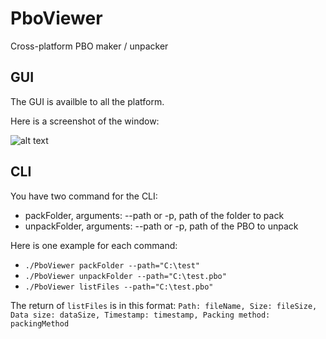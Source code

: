 # PboViewer
Cross-platform PBO maker / unpacker

## GUI
The GUI is availble to all the platform.

Here is a screenshot of the window: 

![alt text](https://i.ibb.co/XDgpwTn/Pbo-Viewer-S4ywf-ENT6-M.png)

## CLI
You have two command for the CLI:
- packFolder, arguments: --path or -p, path of the folder to pack
- unpackFolder, arguments: --path or -p, path of the PBO to unpack

Here is one example for each command:
- `./PboViewer packFolder --path="C:\test"`
- `./PboViewer unpackFolder --path="C:\test.pbo"`
- `./PboViewer listFiles --path="C:\test.pbo"`

The return of `listFiles` is in this format: `Path: fileName, Size: fileSize, Data size: dataSize, Timestamp: timestamp, Packing method: packingMethod`
